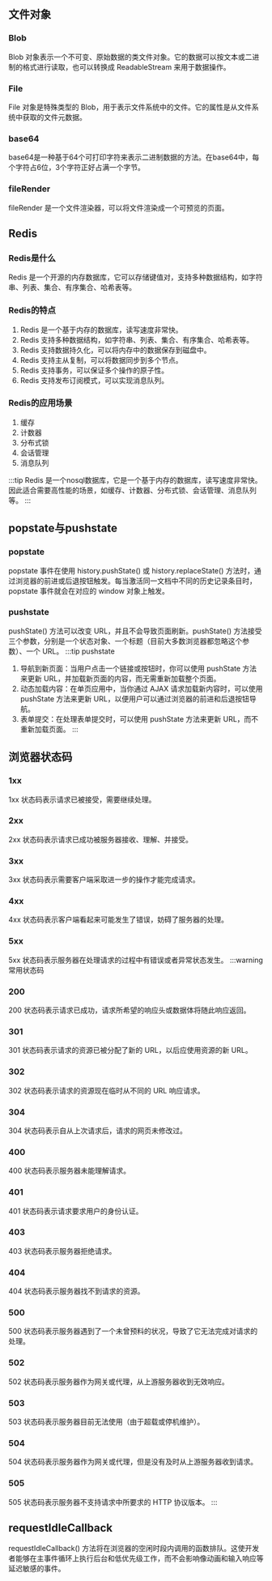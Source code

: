 ## 文件对象
### Blob
Blob 对象表示一个不可变、原始数据的类文件对象。它的数据可以按文本或二进制的格式进行读取，也可以转换成 ReadableStream 来用于数据操作。
### File
File 对象是特殊类型的 Blob，用于表示文件系统中的文件。它的属性是从文件系统中获取的文件元数据。
### base64
base64是一种基于64个可打印字符来表示二进制数据的方法。在base64中，每个字符占6位，3个字符正好占满一个字节。
### fileRender
fileRender 是一个文件渲染器，可以将文件渲染成一个可预览的页面。

## Redis
### Redis是什么
Redis 是一个开源的内存数据库，它可以存储键值对，支持多种数据结构，如字符串、列表、集合、有序集合、哈希表等。
### Redis的特点
1. Redis 是一个基于内存的数据库，读写速度非常快。
2. Redis 支持多种数据结构，如字符串、列表、集合、有序集合、哈希表等。
3. Redis 支持数据持久化，可以将内存中的数据保存到磁盘中。
4. Redis 支持主从复制，可以将数据同步到多个节点。
5. Redis 支持事务，可以保证多个操作的原子性。
6. Redis 支持发布订阅模式，可以实现消息队列。
### Redis的应用场景
1. 缓存
2. 计数器
3. 分布式锁
4. 会话管理
5. 消息队列

:::tip
Redis 是一个nosql数据库，它是一个基于内存的数据库，读写速度非常快。
因此适合需要高性能的场景，如缓存、计数器、分布式锁、会话管理、消息队列等。
:::

## popstate与pushstate
### popstate
popstate 事件在使用 history.pushState() 或 history.replaceState() 方法时，通过浏览器的前进或后退按钮触发。每当激活同一文档中不同的历史记录条目时，popstate 事件就会在对应的 window 对象上触发。
### pushstate
pushState() 方法可以改变 URL，并且不会导致页面刷新。pushState() 方法接受三个参数，分别是一个状态对象、一个标题（目前大多数浏览器都忽略这个参数）、一个 URL。
:::tip pushstate
1. 导航到新页面：当用户点击一个链接或按钮时，你可以使用 pushState 方法来更新 URL，并加载新页面的内容，而无需重新加载整个页面。
2. 动态加载内容：在单页应用中，当你通过 AJAX 请求加载新内容时，可以使用 pushState 方法来更新 URL，以便用户可以通过浏览器的前进和后退按钮导航。
3. 表单提交：在处理表单提交时，可以使用 pushState 方法来更新 URL，而不重新加载页面。
:::

## 浏览器状态码
### 1xx
1xx 状态码表示请求已被接受，需要继续处理。
### 2xx
2xx 状态码表示请求已成功被服务器接收、理解、并接受。
### 3xx
3xx 状态码表示需要客户端采取进一步的操作才能完成请求。
### 4xx
4xx 状态码表示客户端看起来可能发生了错误，妨碍了服务器的处理。
### 5xx
5xx 状态码表示服务器在处理请求的过程中有错误或者异常状态发生。
:::warning 常用状态码
### 200
200 状态码表示请求已成功，请求所希望的响应头或数据体将随此响应返回。
### 301
301 状态码表示请求的资源已被分配了新的 URL，以后应使用资源的新 URL。
### 302
302 状态码表示请求的资源现在临时从不同的 URL 响应请求。
### 304
304 状态码表示自从上次请求后，请求的网页未修改过。
### 400
400 状态码表示服务器未能理解请求。
### 401
401 状态码表示请求要求用户的身份认证。
### 403
403 状态码表示服务器拒绝请求。
### 404
404 状态码表示服务器找不到请求的资源。
### 500
500 状态码表示服务器遇到了一个未曾预料的状况，导致了它无法完成对请求的处理。
### 502
502 状态码表示服务器作为网关或代理，从上游服务器收到无效响应。
### 503
503 状态码表示服务器目前无法使用（由于超载或停机维护）。
### 504
504 状态码表示服务器作为网关或代理，但是没有及时从上游服务器收到请求。
### 505
505 状态码表示服务器不支持请求中所要求的 HTTP 协议版本。
:::

## requestIdleCallback
requestIdleCallback() 方法将在浏览器的空闲时段内调用的函数排队。这使开发者能够在主事件循环上执行后台和低优先级工作，而不会影响像动画和输入响应等延迟敏感的事件。